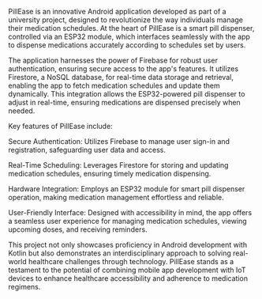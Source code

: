 PillEase is an innovative Android application developed as part of a university project, designed to revolutionize the way individuals manage their medication schedules. At the heart of PillEase is a smart pill dispenser, controlled via an ESP32 module, which interfaces seamlessly with the app to dispense medications accurately according to schedules set by users.

The application harnesses the power of Firebase for robust user authentication, ensuring secure access to the app's features. It utilizes Firestore, a NoSQL database, for real-time data storage and retrieval, enabling the app to fetch medication schedules and update them dynamically. This integration allows the ESP32-powered pill dispenser to adjust in real-time, ensuring medications are dispensed precisely when needed.

Key features of PillEase include:

Secure Authentication: Utilizes Firebase to manage user sign-in and registration, safeguarding user data and access.

Real-Time Scheduling: Leverages Firestore for storing and updating medication schedules, ensuring timely medication dispensing.

Hardware Integration: Employs an ESP32 module for smart pill dispenser operation, making medication management effortless and reliable.

User-Friendly Interface: Designed with accessibility in mind, the app offers a seamless user experience for managing medication schedules, viewing upcoming doses, and receiving reminders.

This project not only showcases proficiency in Android development with Kotlin but also demonstrates an interdisciplinary approach to solving real-world healthcare challenges through technology. PillEase stands as a testament to the potential of combining mobile app development with IoT devices to enhance healthcare accessibility and adherence to medication regimens.

